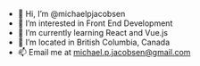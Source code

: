 - 👋 Hi, I’m @michaelpjacobsen
- 👀 I’m interested in Front End Development
- 🌱 I’m currently learning React and Vue.js
- 📍 I’m located in British Columbia, Canada
- 📫 Email me at michael.p.jacobsen@gmail.com
